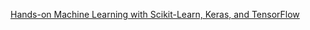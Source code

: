 []()

[Hands-on Machine Learning with Scikit-Learn, Keras, and TensorFlow](https://www.saxo.com/dk/hands-on-machine-learning-with-scikit-learn-keras-and-tensorflow_aurelien-geron_paperback_9781492032649#)
